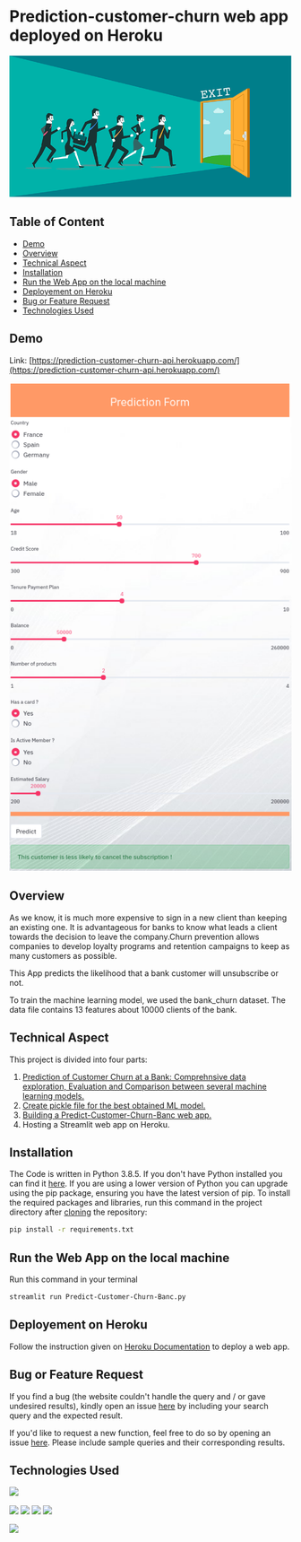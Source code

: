 # Prediction-customer-churn web app deployed on Heroku

![](https://github.com/kh-bilal/Data-Science-Portfolio/blob/main/Prediction_of_customer_churn_at_a_bank/img.png)

## Table of Content
  * [Demo](#demo)
  * [Overview](#overview)
  * [Technical Aspect](#technical-aspect)
  * [Installation](#installation)
  * [Run the Web App on the local machine](#run-the-Web-app-on-the-local-machine)
  * [Deployement on Heroku](#deployement-on-heroku)
  * [Bug or Feature Request](#bug-or-feature-request)
  * [Technologies Used](#technologies-used)
  
## Demo
Link: [https://prediction-customer-churn-api.herokuapp.com/](https://prediction-customer-churn-api.herokuapp.com/) 

[![](https://github.com/kh-bilal/Data-Science-Portfolio/blob/main/Prediction_of_customer_churn_at_a_bank/bank.png)](https://prediction-customer-churn-api.herokuapp.com/)


## Overview
As we know, it is much more expensive to sign in a new client than keeping an existing one. It is advantageous for banks to know what leads a client towards the decision to leave the company.Churn prevention allows companies to develop loyalty programs and retention campaigns to keep as many customers as possible.

This App predicts the likelihood that a bank customer will unsubscribe or not. 

To train the machine learning model, we used the bank_churn dataset. The data file contains 13 features about 10000 clients of the bank.

## Technical Aspect
This project is divided into four parts:
1. [Prediction of Customer Churn at a Bank: Comprehnsive data exploration, Evaluation and Comparison between several machine learning models.](https://github.com/kh-bilal/Data-Science-Portfolio/blob/main/Prediction_of_customer_churn_at_a_bank/prediction_of_customer_churn_at_a_bank.ipynb)
2. [Create pickle file for the best obtained ML model.](https://github.com/kh-bilal/Data-Science-Portfolio/blob/main/Prediction_of_customer_churn_at_a_bank/Create_pkl.ipynb)
3. [Building a Predict-Customer-Churn-Banc web app.](https://github.com/kh-bilal/Data-Science-Portfolio/blob/main/Prediction_of_customer_churn_at_a_bank/Predict-Customer-Churn-Banc.py)
4. Hosting a Streamlit web app on Heroku.

## Installation
The Code is written in Python 3.8.5. If you don't have Python installed you can find it [here](https://www.python.org/downloads/). If you are using a lower version of Python you can upgrade using the pip package, ensuring you have the latest version of pip. To install the required packages and libraries, run this command in the project directory after [cloning](https://www.howtogeek.com/451360/how-to-clone-a-github-repository/) the repository:
```bash
pip install -r requirements.txt
```
## Run the Web App on the local machine
Run this command in your terminal 
```bash
streamlit run Predict-Customer-Churn-Banc.py
```
## Deployement on Heroku
Follow the instruction given on [Heroku Documentation](https://devcenter.heroku.com/articles/getting-started-with-python) to deploy a web app.

## Bug or Feature Request
If you find a bug (the website couldn't handle the query and / or gave undesired results), kindly open an issue [here](https://github.com/kh-bilal/Data-Science-Portfolio/issues/new) by including your search query and the expected result.

If you'd like to request a new function, feel free to do so by opening an issue [here](https://github.com/kh-bilal/Data-Science-Portfolio/issues/new). Please include sample queries and their corresponding results.

## Technologies Used

![](https://forthebadge.com/images/badges/made-with-python.svg)

[<img target="_blank" src="https://www.analyticsvidhya.com/wp-content/uploads/2015/01/scikit-learn-logo.png" width=280>](https://www.analyticsvidhya.com/wp-content/uploads/2015/01/scikit-learn-logo.png) [<img target="_blank" src="https://static.javatpoint.com/tutorial/pandas/images/python-pandas.png" width=200>](https://static.javatpoint.com/tutorial/pandas/images/python-pandas.png) [<img target="_blank" src="https://miro.medium.com/max/765/1*cyXCE-JcBelTyrK-58w6_Q.png" width=280>](https://miro.medium.com/max/765/1*cyXCE-JcBelTyrK-58w6_Q.png) [<img target="_blank" src="https://assets.website-files.com/5dc3b47ddc6c0c2a1af74ad0/5e18182ad27bcfbb9dff263a_RGB_Logo_Horizontal_Color_Light_Bg.png" width=200>](https://assets.website-files.com/5dc3b47ddc6c0c2a1af74ad0/5e18182ad27bcfbb9dff263a_RGB_Logo_Horizontal_Color_Light_Bg.png)

[<img target="_blank" src="https://logos-download.com/wp-content/uploads/2016/09/Heroku_logo.png" width=280>](https://logos-download.com/wp-content/uploads/2016/09/Heroku_logo.png)

